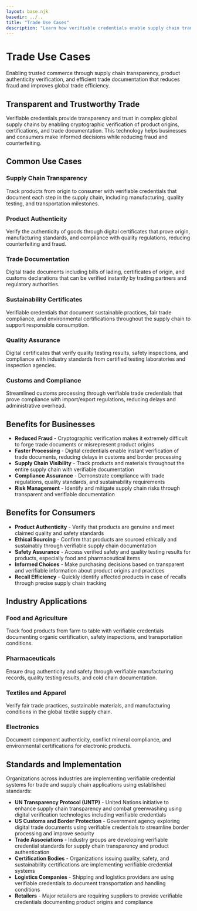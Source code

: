 ```yaml
---
layout: base.njk
basedir: ../..
title: "Trade Use Cases"
description: "Learn how verifiable credentials enable supply chain transparency, product authenticity, and trusted commerce in global trade networks."
---
```


<div class="hero">
  <div class="container">
    <h1>Trade Use Cases</h1>
    <p>
Enabling trusted commerce through supply chain transparency, product
authenticity verification, and efficient trade documentation that reduces
fraud and improves global trade efficiency.
    </p>
  </div>
</div>

<section class="content-section">
  <div class="container">
    <h2 class="section-title">Transparent and Trustworthy Trade</h2>
    <p class="section-subtitle">
Verifiable credentials provide transparency and trust in complex global
supply chains by enabling cryptographic verification of product origins,
certifications, and trade documentation. This technology helps businesses
and consumers make informed decisions while reducing fraud and counterfeiting.
    </p>
  </div>
</section>

<section class="content-section">
  <div class="container">
    <h2 class="section-title">Common Use Cases</h2>
    <div class="feature-grid">
      <div class="feature-card">
        <h3><i class="fas fa-link"></i>Supply Chain Transparency</h3>
        <p>
Track products from origin to consumer with verifiable credentials that
document each step in the supply chain, including manufacturing, quality
testing, and transportation milestones.
        </p>
      </div>
      <div class="feature-card">
        <h3><i class="fas fa-shield-alt"></i>Product Authenticity</h3>
        <p>
Verify the authenticity of goods through digital certificates that prove
origin, manufacturing standards, and compliance with quality regulations,
reducing counterfeiting and fraud.
        </p>
      </div>
      <div class="feature-card">
        <h3><i class="fas fa-file-alt"></i>Trade Documentation</h3>
        <p>
Digital trade documents including bills of lading, certificates of origin,
and customs declarations that can be verified instantly by trading partners
and regulatory authorities.
        </p>
      </div>
      <div class="feature-card">
        <h3><i class="fas fa-leaf"></i>Sustainability Certificates</h3>
        <p>
Verifiable credentials that document sustainable practices, fair trade
compliance, and environmental certifications throughout the supply chain to
support responsible consumption.
        </p>
      </div>
      <div class="feature-card">
        <h3><i class="fas fa-check-circle"></i>Quality Assurance</h3>
        <p>
Digital certificates that verify quality testing results, safety
inspections, and compliance with industry standards from certified testing
laboratories and inspection agencies.
        </p>
      </div>
      <div class="feature-card">
        <h3><i class="fas fa-gavel"></i>Customs and Compliance</h3>
        <p>
Streamlined customs processing through verifiable trade credentials that
prove compliance with import/export regulations, reducing delays and
administrative overhead.
        </p>
      </div>
    </div>
  </div>
</section>

<section class="content-section">
  <div class="container">
    <h2 class="section-title">Benefits for Businesses</h2>
    <ul>
      <li>
<strong>Reduced Fraud</strong> - Cryptographic verification makes it
extremely difficult to forge trade documents or misrepresent product origins
      </li>
      <li>
<strong>Faster Processing</strong> - Digital credentials enable instant
verification of trade documents, reducing delays in customs and border
processing
      </li>
      <li>
<strong>Supply Chain Visibility</strong> - Track products and materials
throughout the entire supply chain with verifiable documentation
      </li>
      <li>
<strong>Compliance Assurance</strong> - Demonstrate compliance with trade
regulations, quality standards, and sustainability requirements
      </li>
      <li>
<strong>Risk Management</strong> - Identify and mitigate supply chain risks
through transparent and verifiable documentation
      </li>
    </ul>
  </div>
</section>

<section class="content-section">
  <div class="container">
    <h2 class="section-title">Benefits for Consumers</h2>
    <ul>
      <li>
<strong>Product Authenticity</strong> - Verify that products are genuine and
meet claimed quality and safety standards
      </li>
      <li>
<strong>Ethical Sourcing</strong> - Confirm that products are sourced
ethically and sustainably through verifiable supply chain documentation
      </li>
      <li>
<strong>Safety Assurance</strong> - Access verified safety and quality
testing results for products, especially food and pharmaceutical items
      </li>
      <li>
<strong>Informed Choices</strong> - Make purchasing decisions based on
transparent and verifiable information about product origins and practices
      </li>
      <li>
<strong>Recall Efficiency</strong> - Quickly identify affected products in
case of recalls through precise supply chain tracking
      </li>
    </ul>
  </div>
</section>

<section class="content-section">
  <div class="container">
    <h2 class="section-title">Industry Applications</h2>
    <div class="feature-grid">
      <div class="feature-card">
        <h3><i class="fas fa-apple-alt"></i>Food and Agriculture</h3>
        <p>
Track food products from farm to table with verifiable credentials
documenting organic certification, safety inspections, and transportation
conditions.
        </p>
      </div>
      <div class="feature-card">
        <h3><i class="fas fa-pills"></i>Pharmaceuticals</h3>
        <p>
Ensure drug authenticity and safety through verifiable manufacturing
records, quality testing results, and cold chain documentation.
        </p>
      </div>
      <div class="feature-card">
        <h3><i class="fas fa-tshirt"></i>Textiles and Apparel</h3>
        <p>
Verify fair trade practices, sustainable materials, and manufacturing
conditions in the global textile supply chain.
        </p>
      </div>
      <div class="feature-card">
        <h3><i class="fas fa-microchip"></i>Electronics</h3>
        <p>
Document component authenticity, conflict mineral compliance, and
environmental certifications for electronic products.
        </p>
      </div>
    </div>
  </div>
</section>

<section class="content-section">
  <div class="container">
    <h2 class="section-title">Standards and Implementation</h2>
    <p>
Organizations across industries are implementing verifiable credential
systems for trade and supply chain applications using established standards:
    </p>
    <ul>
      <li>
<strong>UN Transparency Protocol (UNTP)</strong> - United Nations initiative
to enhance supply chain transparency and combat greenwashing using digital
verification technologies including verifiable credentials
      </li>
      <li>
<strong>US Customs and Border Protection</strong> - Government agency
exploring digital trade documents using verifiable credentials to streamline
border processing and improve security
      </li>
      <li>
<strong>Trade Associations</strong> - Industry groups are developing
verifiable credential standards for supply chain transparency and product
authentication
      </li>
      <li>
<strong>Certification Bodies</strong> - Organizations issuing quality,
safety, and sustainability certifications are implementing verifiable
credential systems
      </li>
      <li>
<strong>Logistics Companies</strong> - Shipping and logistics providers are
using verifiable credentials to document transportation and handling
conditions
      </li>
      <li>
<strong>Retailers</strong> - Major retailers are requiring suppliers to
provide verifiable credentials documenting product origins and compliance
      </li>
    </ul>
  </div>
</section>